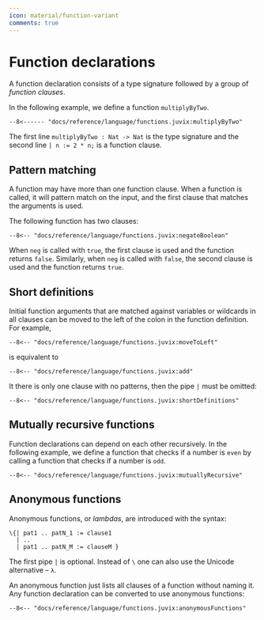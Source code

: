 ```yaml
---
icon: material/function-variant
comments: true
---
```


# Function declarations

A function declaration consists of a type signature followed by a group
of _function clauses_.

In the following example, we define a function `multiplyByTwo`.

```juvix
--8<------ "docs/reference/language/functions.juvix:multiplyByTwo"
```

The first line `multiplyByTwo : Nat -> Nat` is the type signature and the
second line `| n := 2 * n;` is a function clause.


## Pattern matching

A function may have more than one function clause. When a function is
called, it will pattern match on the input, and the first clause that matches
the arguments is used.

The following function has two clauses:

```juvix
--8<-- "docs/reference/language/functions.juvix:negateBoolean"
```

When `neg` is called with `true`, the first clause is used and the function
returns `false`. Similarly, when `neg` is called with `false`, the second clause
is used and the function returns `true`.

## Short definitions

Initial function arguments that are matched against variables or
wildcards in all clauses can be moved to the left of the colon in the
function definition. For example,

```juvix
--8<-- "docs/reference/language/functions.juvix:moveToLeft"
```

is equivalent to


```juvix
--8<-- "docs/reference/language/functions.juvix:add"
```

It there is only one clause with no patterns, then the pipe `|` must be omitted:

```juvix
--8<-- "docs/reference/language/functions.juvix:shortDefinitions"
```

## Mutually recursive functions

Function declarations can depend on each other recursively. In the
following example, we define a function that checks if a number is
`even` by calling a function that checks if a number is `odd`.

```juvix
--8<-- "docs/reference/language/functions.juvix:mutuallyRecursive"
```

## Anonymous functions

Anonymous functions, or _lambdas_, are introduced with the syntax:

```juvix
\{| pat1 .. patN_1 := clause1
  | ..
  | pat1 .. patN_M := clauseM }
```

The first pipe `|` is optional. Instead of `\` one can also use the Unicode
alternative – `λ`.

An anonymous function just lists all clauses of a function without
naming it. Any function declaration can be converted to use anonymous
functions:

```juvix
--8<-- "docs/reference/language/functions.juvix:anonymousFunctions"
```

